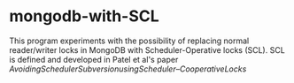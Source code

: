# mongodb-with-SCL
This program experiments with the possibility of replacing normal reader/writer locks in MongoDB with Scheduler-Operative locks (SCL). 
SCL is defined and developed in Patel et al's paper $Avoiding Scheduler Subversion using Scheduler–Cooperative Locks$

